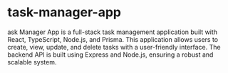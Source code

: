 # task-manager-app
ask Manager App is a full-stack task management application built with React, TypeScript, Node.js, and Prisma. This application allows users to create, view, update, and delete tasks with a user-friendly interface. The backend API is built using Express and Node.js, ensuring a robust and scalable system.
